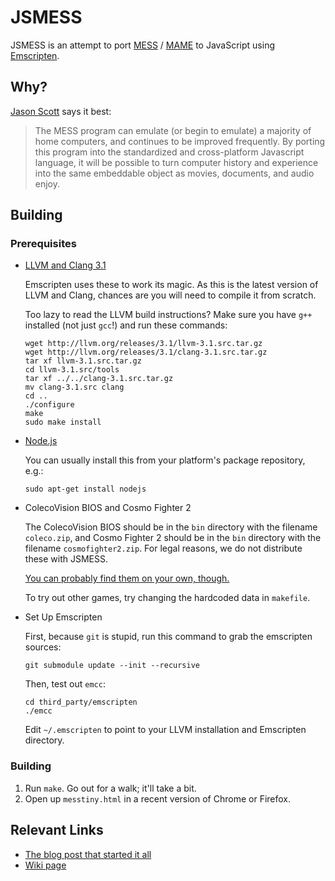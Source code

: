 JSMESS
======
JSMESS is an attempt to port [MESS](http://mess.org/) /
[MAME](http://mamedev.org/) to JavaScript using
[Emscripten](https://github.com/kripken/emscripten).

Why?
----
[Jason Scott](http://jsmess.textfiles.com/) says it best:
> The MESS program can emulate (or begin to emulate) a majority of home
> computers, and continues to be improved frequently. By porting this program
> into the standardized and cross-platform Javascript language, it will be
> possible to turn computer history and experience into the same embeddable
> object as movies, documents, and audio enjoy.

Building
--------

### Prerequisites ###
* [LLVM and Clang 3.1](http://llvm.org/releases/download.html#3.1)

  Emscripten uses these to work its magic. As this is the latest version of LLVM
  and Clang, chances are you will need to compile it from scratch.

  Too lazy to read the LLVM build instructions? Make sure you have ```g++```
  installed (not just ```gcc```!) and run these commands:

  ```
  wget http://llvm.org/releases/3.1/llvm-3.1.src.tar.gz
  wget http://llvm.org/releases/3.1/clang-3.1.src.tar.gz
  tar xf llvm-3.1.src.tar.gz
  cd llvm-3.1.src/tools
  tar xf ../../clang-3.1.src.tar.gz
  mv clang-3.1.src clang
  cd ..
  ./configure
  make
  sudo make install
  ```

* [Node.js](http://nodejs.org)

  You can usually install this from your platform's package repository, e.g.:

  ```
  sudo apt-get install nodejs
  ```

* ColecoVision BIOS and Cosmo Fighter 2

  The ColecoVision BIOS should be in the ```bin``` directory with the filename
  ```coleco.zip```, and Cosmo Fighter 2 should be in the ```bin``` directory
  with the filename ```cosmofighter2.zip```. For legal reasons, we do not
  distribute these with JSMESS.

  [You can probably find them on your own, though.](http://lmgtfy.com/?q=ColecoVision+BIOS)

  To try out other games, try changing the hardcoded data in ```makefile```.

* Set Up Emscripten

  First, because ```git``` is stupid, run this command to grab the emscripten
  sources:

  ```git submodule update --init --recursive```

  Then, test out ```emcc```:

  ```
  cd third_party/emscripten
  ./emcc
  ```

  Edit ```~/.emscripten``` to point to your LLVM installation and Emscripten
  directory.

### Building ###

1. Run ```make```. Go out for a walk; it'll take a bit.
2. Open up ```messtiny.html``` in a recent version of Chrome or Firefox.

Relevant Links
--------------
* [The blog post that started it all](http://ascii.textfiles.com/archives/3375)
* [Wiki page](http://www.archiveteam.org/index.php?title=Javascript_Mess)




